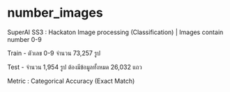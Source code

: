 # number_images
SuperAI SS3 : Hackaton Image processing (Classification) |  Images contain number 0-9

Train - ตัวเลข 0-9 จำนวน 73,257 รูป

Test - จำนวน 1,954 รูป ต้องมีข้อมูลทั้งหมด 26,032 แถว

Metric : Categorical Accuracy (Exact Match)
